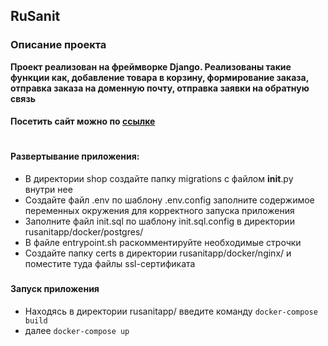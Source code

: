 ## RuSanit 
### Описание проекта

**Проект реализован на фреймворке Django. Реализованы такие функции как, 
добавление товара в корзину, формирование заказа, отправка заказа на доменную почту, 
отправка заявки на обратную связь**
#### Посетить сайт можно по [ссылке](https://rs-eco.ru/)
#
#### Развертывание приложения:
* В директории shop создайте папку migrations с файлом __init__.py внутри нее
* Создайте файл .env по шаблону .env.config заполните содержимое переменных 
окружения для корректного запуска приложения
* Заполните файл init.sql по шаблону init.sql.config в директории 
rusanitapp/docker/postgres/
* В файле entrypoint.sh раскомментируйте необходимые строчки
* Создайте папку certs в директории rusanitapp/docker/nginx/ и поместите туда
файлы ssl-сертификата

###

#### Запуск приложения
* Находясь в директории rusanitapp/ введите команду ```docker-compose build```
* далее ```docker-compose up```